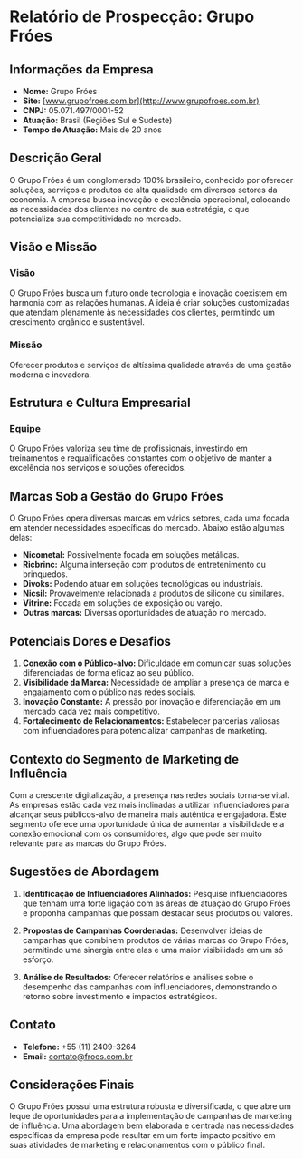 # Relatório de Prospecção: Grupo Fróes

## Informações da Empresa
- **Nome:** Grupo Fróes
- **Site:** [www.grupofroes.com.br](http://www.grupofroes.com.br)
- **CNPJ:** 05.071.497/0001-52
- **Atuação:** Brasil (Regiões Sul e Sudeste)
- **Tempo de Atuação:** Mais de 20 anos

## Descrição Geral
O Grupo Fróes é um conglomerado 100% brasileiro, conhecido por oferecer soluções, serviços e produtos de alta qualidade em diversos setores da economia. A empresa busca inovação e excelência operacional, colocando as necessidades dos clientes no centro de sua estratégia, o que potencializa sua competitividade no mercado.

## Visão e Missão
### Visão
O Grupo Fróes busca um futuro onde tecnologia e inovação coexistem em harmonia com as relações humanas. A ideia é criar soluções customizadas que atendam plenamente às necessidades dos clientes, permitindo um crescimento orgânico e sustentável.

### Missão
Oferecer produtos e serviços de altíssima qualidade através de uma gestão moderna e inovadora.

## Estrutura e Cultura Empresarial
### Equipe
O Grupo Fróes valoriza seu time de profissionais, investindo em treinamentos e requalificações constantes com o objetivo de manter a excelência nos serviços e soluções oferecidos.

## Marcas Sob a Gestão do Grupo Fróes
O Grupo Fróes opera diversas marcas em vários setores, cada uma focada em atender necessidades específicas do mercado. Abaixo estão algumas delas:
- **Nicometal:** Possivelmente focada em soluções metálicas.
- **Ricbrinc:** Alguma interseção com produtos de entretenimento ou brinquedos.
- **Divoks:** Podendo atuar em soluções tecnológicas ou industriais.
- **Nicsil:** Provavelmente relacionada a produtos de silicone ou similares.
- **Vitrine:** Focada em soluções de exposição ou varejo.
- **Outras marcas:** Diversas oportunidades de atuação no mercado.

## Potenciais Dores e Desafios
1. **Conexão com o Público-alvo:** Dificuldade em comunicar suas soluções diferenciadas de forma eficaz ao seu público.
2. **Visibilidade da Marca:** Necessidade de ampliar a presença de marca e engajamento com o público nas redes sociais.
3. **Inovação Constante:** A pressão por inovação e diferenciação em um mercado cada vez mais competitivo.
4. **Fortalecimento de Relacionamentos:** Estabelecer parcerias valiosas com influenciadores para potencializar campanhas de marketing.

## Contexto do Segmento de Marketing de Influência
Com a crescente digitalização, a presença nas redes sociais torna-se vital. As empresas estão cada vez mais inclinadas a utilizar influenciadores para alcançar seus públicos-alvo de maneira mais autêntica e engajadora. Este segmento oferece uma oportunidade única de aumentar a visibilidade e a conexão emocional com os consumidores, algo que pode ser muito relevante para as marcas do Grupo Fróes.

## Sugestões de Abordagem
1. **Identificação de Influenciadores Alinhados:** Pesquise influenciadores que tenham uma forte ligação com as áreas de atuação do Grupo Fróes e proponha campanhas que possam destacar seus produtos ou valores.
   
2. **Propostas de Campanhas Coordenadas:** Desenvolver ideias de campanhas que combinem produtos de várias marcas do Grupo Fróes, permitindo uma sinergia entre elas e uma maior visibilidade em um só esforço.

3. **Análise de Resultados:** Oferecer relatórios e análises sobre o desempenho das campanhas com influenciadores, demonstrando o retorno sobre investimento e impactos estratégicos.

## Contato
- **Telefone:** +55 (11) 2409-3264
- **Email:** contato@froes.com.br

## Considerações Finais
O Grupo Fróes possui uma estrutura robusta e diversificada, o que abre um leque de oportunidades para a implementação de campanhas de marketing de influência. Uma abordagem bem elaborada e centrada nas necessidades específicas da empresa pode resultar em um forte impacto positivo em suas atividades de marketing e relacionamentos com o público final.
